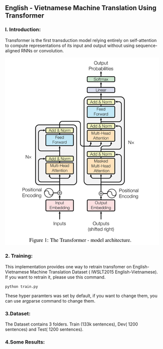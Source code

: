## English - Vietnamese Machine Translation Using Transformer

### I. Introduction:

Transformer is the first transduction model relying entirely on self-attention to compute representations of its input and output without using sequence-aligned RNNs or convolution.

<img src = "data/image.png">


### 2. Training:

This implementation provides one way to retrain transfomer on English- Vietnamese Machine Translation Dataset ( IWSLT2015 English-Vietnamese). If you want to retrain it, please use this command.

```console
python train.py
```

These hyper paramters was set by default, if you want to change them, you can use argparse command to change them.

### 3.Dataset:

The Dataset contains 3 folders. Train (133k sentences), Dev( 1200 sentences) and Test( 1200 sentences).

### 4.Some Results:



